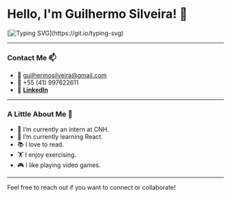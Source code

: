 # Hello, I'm Guilhermo Silveira! 👋

[![Typing SVG](https://readme-typing-svg.demolab.com?font=Fira+Code&pause=1000&color=F77B50&width=435&lines=I+am+a+Software+Engineering+student!;I+am+currently+studying%3A+React!;I+enjoy+learning+new+technologies+and+building+cool+projects!)](https://git.io/typing-svg)

---

### Contact Me 📫

- 📧 guilhermosilveira@gmail.com
- 📱 +55 (41) 997622611
- 🔗 **[LinkedIn](https://www.linkedin.com/in/guilhermo-silveira-9a635522b/)** 

---

### A Little About Me 🌟

- 🔭 I’m currently an intern at CNH.
- 🌱 I’m currently learning React.
- 📚 I love to read.
- 🏋️ I enjoy exercising.
- 🎮 I like playing video games.

---

Feel free to reach out if you want to connect or collaborate!

